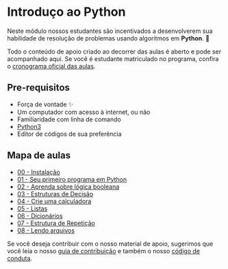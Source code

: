 # Introduço ao Python

Neste módulo nossos estudantes são incentivados a desenvolverem sua habilidade de resolução de problemas usando algoritmos em **Python**. :rocket:

Todo o conteúdo de apoio criado ao decorrer das aulas é aberto e pode ser acompanhado aqui. Se você é estudante matriculado no programa, confira o [cronograma oficial das aulas](https://docs.google.com/document/d/105rl_wwvvyoIO2EDXPLd5T1HeKxWszM4iZIN91lvt5g/edit?usp=sharing). 

## Pre-requisitos
* Força de vontade :sparkles:
* Um computador com acesso à internet, ou não
* Familiaridade com linha de comando
* [Python3](capitulos/aula00/aula.md)
* Editor de códigos de sua preferência

## Mapa de aulas

* [00 - Instalação](capitulos/aula00/aula.md)
* [01 - Seu primeiro programa em Python](capitulos/aula01/aula.md)
* [02 - Aprenda sobre lógica booleana](capitulos/02)
* [03 - Estruturas de Decisão](capitulos/03)
* [04 - Crie uma calculadora](capitulos/04)
* [05 - Listas](capitulos/05)
* [06 - Dicionários](capitulos/06)
* [07 - Estrutura de Repetição](capitulos/07)
* [08 - Lendo arquivos](capitulos/08)

Se você deseja contribuir com o nosso material de apoio, sugerimos que você leia o nosso [guia de contribuição](CONTRIBUTING.md) e também o nosso [código de conduta](CODE_OF_CONDUCT.md).
